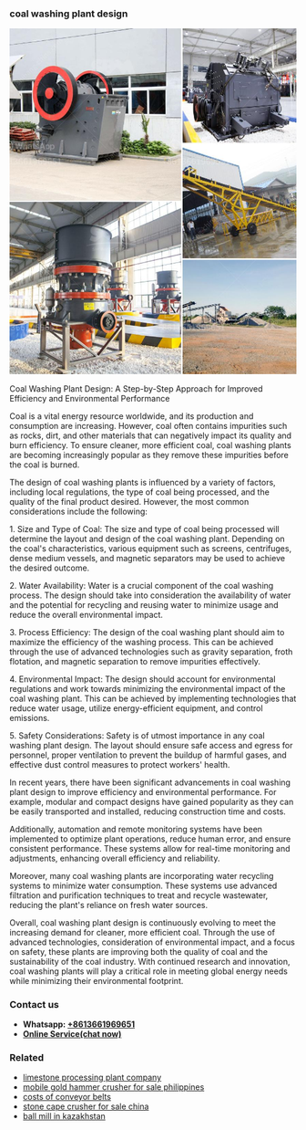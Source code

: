 <h3>coal washing plant design</h3><img src='1708499319.jpg' alt=''><p>Coal Washing Plant Design: A Step-by-Step Approach for Improved Efficiency and Environmental Performance</p><p>Coal is a vital energy resource worldwide, and its production and consumption are increasing. However, coal often contains impurities such as rocks, dirt, and other materials that can negatively impact its quality and burn efficiency. To ensure cleaner, more efficient coal, coal washing plants are becoming increasingly popular as they remove these impurities before the coal is burned.</p><p>The design of coal washing plants is influenced by a variety of factors, including local regulations, the type of coal being processed, and the quality of the final product desired. However, the most common considerations include the following:</p><p>1. Size and Type of Coal: The size and type of coal being processed will determine the layout and design of the coal washing plant. Depending on the coal's characteristics, various equipment such as screens, centrifuges, dense medium vessels, and magnetic separators may be used to achieve the desired outcome.</p><p>2. Water Availability: Water is a crucial component of the coal washing process. The design should take into consideration the availability of water and the potential for recycling and reusing water to minimize usage and reduce the overall environmental impact.</p><p>3. Process Efficiency: The design of the coal washing plant should aim to maximize the efficiency of the washing process. This can be achieved through the use of advanced technologies such as gravity separation, froth flotation, and magnetic separation to remove impurities effectively.</p><p>4. Environmental Impact: The design should account for environmental regulations and work towards minimizing the environmental impact of the coal washing plant. This can be achieved by implementing technologies that reduce water usage, utilize energy-efficient equipment, and control emissions.</p><p>5. Safety Considerations: Safety is of utmost importance in any coal washing plant design. The layout should ensure safe access and egress for personnel, proper ventilation to prevent the buildup of harmful gases, and effective dust control measures to protect workers' health.</p><p>In recent years, there have been significant advancements in coal washing plant design to improve efficiency and environmental performance. For example, modular and compact designs have gained popularity as they can be easily transported and installed, reducing construction time and costs.</p><p>Additionally, automation and remote monitoring systems have been implemented to optimize plant operations, reduce human error, and ensure consistent performance. These systems allow for real-time monitoring and adjustments, enhancing overall efficiency and reliability.</p><p>Moreover, many coal washing plants are incorporating water recycling systems to minimize water consumption. These systems use advanced filtration and purification techniques to treat and recycle wastewater, reducing the plant's reliance on fresh water sources.</p><p>Overall, coal washing plant design is continuously evolving to meet the increasing demand for cleaner, more efficient coal. Through the use of advanced technologies, consideration of environmental impact, and a focus on safety, these plants are improving both the quality of coal and the sustainability of the coal industry. With continued research and innovation, coal washing plants will play a critical role in meeting global energy needs while minimizing their environmental footprint.</p><h3>Contact us</h3><ul><li><strong>Whatsapp:&nbsp;<a href="https://wa.me/8613661969651">+8613661969651</a></strong></li><li><a href="https://swt.shibang-china.com/?git&amp;zhl&amp;coal washing plant design"><strong>Online Service(chat now)</strong></a></li></ul><h3>Related</h3><ul><li><a href='limestone processing plant company.md'>limestone processing plant company</a></li><li><a href='mobile gold hammer crusher for sale philippines.md'>mobile gold hammer crusher for sale philippines</a></li><li><a href='costs of conveyor belts.md'>costs of conveyor belts</a></li><li><a href='stone cape crusher for sale china.md'>stone cape crusher for sale china</a></li><li><a href='ball mill in kazakhstan.md'>ball mill in kazakhstan</a></li></ul>